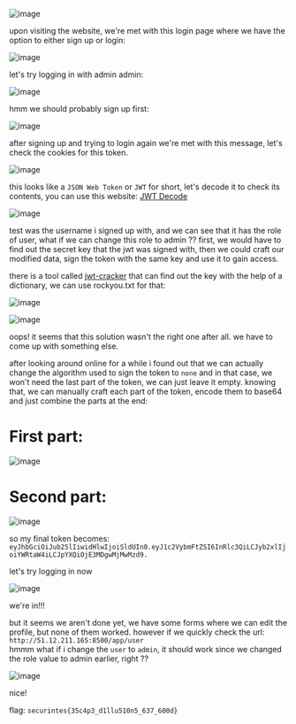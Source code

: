 ![image](https://github.com/petriQore/Capture-The-Love/assets/123587287/9e46b912-9279-4d28-883c-b87b9f0210c2)

upon visiting the website, we're met with this login page where we have the option to either sign up or login:

![image](https://github.com/petriQore/Capture-The-Love/assets/123587287/1b2a1226-fa45-4e5c-b4f6-970e5d188fbe)

let's try logging in with admin admin:

![image](https://github.com/petriQore/Capture-The-Love/assets/123587287/ec4e621a-1a42-4d85-9714-344bc185f0f0)

hmm we should probably sign up first:

![image](https://github.com/petriQore/Capture-The-Love/assets/123587287/0e932d92-602f-4bc5-8924-a6bb51521e94)

after signing up and trying to login again we're met with this message, let's check the cookies for this token.

![image](https://github.com/petriQore/Capture-The-Love/assets/123587287/5620760e-5f18-4f4e-8265-38b4c4b19412)

this looks like a ```JSON Web Token``` or ```JWT``` for short, let's decode it to check its contents, you can use this website: [JWT Decode](https://jwt.io)

![image](https://github.com/petriQore/Capture-The-Love/assets/123587287/87eaf793-fcc7-4038-a17e-6bdedba56dbf)

test was the username i signed up with, and we can see that it has the role of user, what if we can change this role to admin ??
first, we would have to find out the secret key that the jwt was signed with, then we could craft our modified data, sign the token with the same key and use it to gain access.

there is a tool called [jwt-cracker](https://github.com/lmammino/jwt-cracker) that can find out the key with the help of a dictionary, we can use rockyou.txt for that:

![image](https://github.com/petriQore/Capture-The-Love/assets/123587287/af7a6362-2b7f-4d44-8704-c13f046ecd2d)

![image](https://github.com/petriQore/Capture-The-Love/assets/123587287/95dd8a6f-cc1f-4491-984d-2932f89f633b)

oops! it seems that this solution wasn't the right one after all. we have to come up with something else.

after looking around online for a while i found out that we can actually change the algorithm used to sign the token to ```none``` and in that case, we won't need the last part of the token, we can just leave it empty.
knowing that, we can manually craft each part of the token, encode them to base64 and just combine the parts at the end:

# First part:

![image](https://github.com/petriQore/Capture-The-Love/assets/123587287/ee825838-9656-426e-b16c-660ccab66c53)

# Second part:

![image](https://github.com/petriQore/Capture-The-Love/assets/123587287/3af64084-d82a-4721-bf16-47e459f16c3f)

so my final token becomes: ```eyJhbGciOiJub25lIiwidHlwIjoiSldUIn0.eyJ1c2VybmFtZSI6InRlc3QiLCJyb2xlIjoiYWRtaW4iLCJpYXQiOjE3MDgwMjMwMzd9.```

let's try logging in now

![image](https://github.com/petriQore/Capture-The-Love/assets/123587287/8e72443d-b149-48a9-8013-eb7fbee0ef11)

we're in!!!

but it seems we aren't done yet, we have some forms where we can edit the profile, but none of them worked.
however if we quickly check the url: ```http://51.12.211.165:8500/app/user``` <br>
hmmm what if i change the ```user``` to ```admin```, it should work since we changed the role value to admin earlier, right ??

![image](https://github.com/petriQore/Capture-The-Love/assets/123587287/95921277-0a13-4020-9fcf-2f89a35489bd)

nice!

flag: ```securintes{35c4p3_d1llu510n5_637_600d}```
